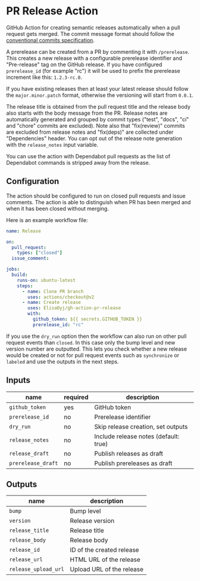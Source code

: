 # PR Release Action

GitHub Action for creating semantic releases automatically when a pull request gets merged. The commit message format should follow the [conventional commits specification](https://www.conventionalcommits.org/en/v1.0.0/).

A prerelease can be created from a PR by commenting it with `/prerelease`. This  creates a new release with a configurable prerelease identifier and "Pre-release" tag on the GitHub release. If you have configured `prerelease_id` (for example "rc") it will be used to prefix the prerelease increment like this: `1.2.3-rc.0`.

If you have existing releases then at least your latest release should follow the `major.minor.patch` format, otherwise the versioning will start from `0.0.1`.

The release title is obtained from the pull request title and the release body also starts with the body message from the PR. Release notes are automatically generated and grouped by commit types ("test", "docs", "ci" and "chore" commits are excluded). Note also that "fix(review)" commits are excluded from release notes and "fix(deps)" are collected under "Dependencies" header. You can opt out of the release note generation with the `release_notes` input variable.

You can use the action with Dependabot pull requests as the list of Dependabot commands is stripped away from the release.

## Configuration

The action should be configured to run on closed pull requests and issue comments. The action is able to distinguish when PR has been merged and when it has been closed without merging.

Here is an example workflow file:

```yaml
name: Release

on:
  pull_request:
    types: ["closed"]
  issue_comment:

jobs:
  build:
    runs-on: ubuntu-latest
    steps:
      - name: Clone PR branch
        uses: actions/checkout@v2
      - name: Create release
        uses: ElisaOyj/gh-action-pr-release 
        with:
          github_token: ${{ secrets.GITHUB_TOKEN }}
          prerelease_id: "rc"
```

If you use the `dry_run` option then the workflow can also run on other pull request events than `closed`. In this case only the bump level and new version number are outputted. This lets you check whether a new release would be created or not for pull request events such as `synchronize` or `labeled` and use the outputs in the next steps.

## Inputs

| name              | required | description |
|-------------------|----------|-------------|
| `github_token`    | yes      | GitHub token |
| `prerelease_id`   | no       | Prerelease identifier |
| `dry_run`         | no       | Skip release creation, set outputs |
| `release_notes`   | no       | Include release notes (default: true) |
| `release_draft`   | no       | Publish releases as draft |
| `prerelease_draft`| no       | Publish prereleases as draft |

## Outputs

| name                 | description |
|----------------------|-------------|
| `bump`               | Bump level |
| `version`            | Release version |
| `release_title`      | Release title |
| `release_body`       | Release body |
| `release_id`         | ID of the created release |
| `release_url`        | HTML URL of the release |
| `release_upload_url` | Upload URL of the release |
